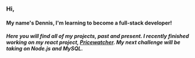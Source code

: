 ### Hi, 

#### My name's Dennis, I'm learning to become a full-stack developer!

##### Here you will find all of my projects, past and present. I recently finished working on my react project, [Pricewatcher](https://djkean.github.io/pricewatcher/). My next challenge will be taking on Node.js and MySQL.
